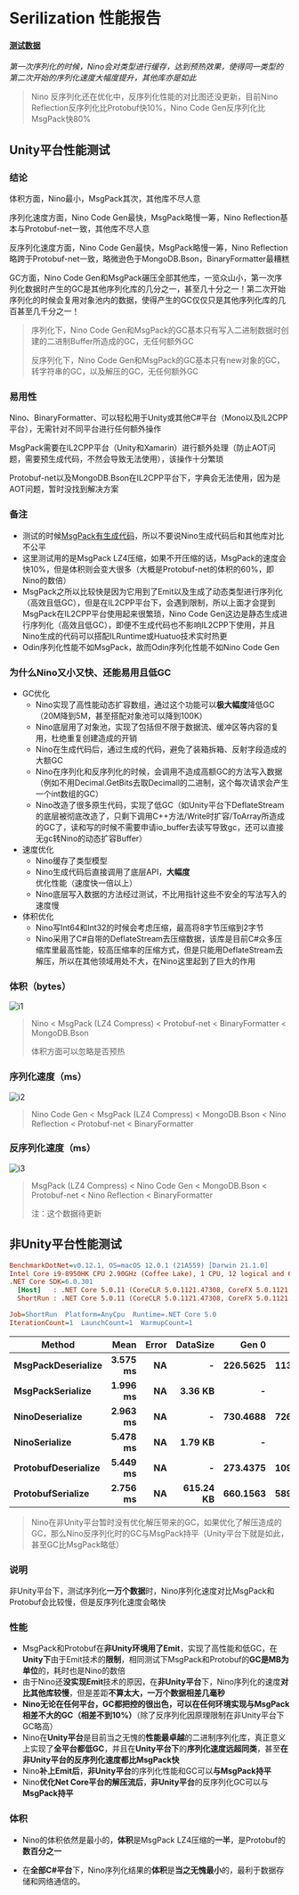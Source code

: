 # Serilization 性能报告

#### [**测试数据**](/Nino/Assets/Nino/Test/Data.cs)

*第一次序列化的时候，Nino会对类型进行缓存，达到预热效果，使得同一类型的第二次开始的序列化速度大幅度提升，其他库亦是如此*

> Nino 反序列化还在优化中，反序列化性能的对比图还没更新，目前Nino Reflection反序列化比Protobuf快10%，Nino Code Gen反序列化比MsgPack快80%

## Unity平台性能测试

### 结论

体积方面，Nino最小，MsgPack其次，其他库不尽人意

序列化速度方面，Nino Code Gen最快，MsgPack略慢一筹，Nino Reflection基本与Protobuf-net一致，其他库不尽人意

反序列化速度方面，Nino Code Gen最快，MsgPack略慢一筹，Nino Reflection略跨于Protobuf-net一致，略微逊色于MongoDB.Bson，BinaryFormatter最糟糕

GC方面，Nino Code Gen和MsgPack碾压全部其他库，一览众山小，第一次序列化数据时产生的GC是其他序列化库的几分之一，甚至几十分之一！第二次开始序列化的时候会复用对象池内的数据，使得产生的GC仅仅只是其他序列化库的几百甚至几千分之一！

> 序列化下，Nino Code Gen和MsgPack的GC基本只有写入二进制数据时创建的二进制Buffer所造成的GC，无任何额外GC
>
> 反序列化下，Nino Code Gen和MsgPack的GC基本只有new对象的GC，转字符串的GC，以及解压的GC，无任何额外GC

### 易用性

Nino、BinaryFormatter、可以轻松用于Unity或其他C#平台（Mono以及IL2CPP平台），无需针对不同平台进行任何额外操作

MsgPack需要在IL2CPP平台（Unity和Xamarin）进行额外处理（防止AOT问题，需要预生成代码，不然会导致无法使用），该操作十分繁琐

Protobuf-net以及MongoDB.Bson在IL2CPP平台下，字典会无法使用，因为是AOT问题，暂时没找到解决方案

### 备注

- 测试的时候[MsgPack有生成代码](/Nino/Assets/Nino/Test/MessagePackGenerated.cs)，所以不要说Nino生成代码后和其他库对比不公平
- 这里测试用的是MsgPack LZ4压缩，如果不开压缩的话，MsgPack的速度会快10%，但是体积则会变大很多（大概是Protobuf-net的体积的60%，即Nino的数倍）
- MsgPack之所以比较快是因为它用到了Emit以及生成了动态类型进行序列化（高效且低GC），但是在IL2CPP平台下，会遇到限制，所以上面才会提到MsgPack在IL2CPP平台使用起来很繁琐，Nino Code Gen这边是静态生成进行序列化（高效且低GC），即便不生成代码也不影响IL2CPP下使用，并且Nino生成的代码可以搭配ILRuntime或Huatuo技术实时热更
- Odin序列化性能不如MsgPack，故而Odin序列化性能不如Nino Code Gen

### 为什么Nino又小又快、还能易用且低GC

- GC优化
  - Nino实现了高性能动态扩容数组，通过这个功能可以**极大幅度**降低GC（20M降到5M，甚至搭配对象池可以降到100K）
  - Nino底层用了对象池，实现了包括但不限于数据流、缓冲区等内容的复用，杜绝重复创建造成的开销
  - Nino在生成代码后，通过生成的代码，避免了装箱拆箱、反射字段造成的大额GC
  - Nino在序列化和反序列化的时候，会调用不造成高额GC的方法写入数据（例如不用Decimal.GetBits去取Decimall的二进制，这个每次请求会产生一个int数组的GC）
  - Nino改造了很多原生代码，实现了低GC（如Unity平台下DeflateStream的底层被彻底改造了，只剩下调用C++方法/Write时扩容/ToArray所造成的GC了，读和写的时候不需要申请io_buffer去读写导致gc，还可以直接无gc转Nino的动态扩容Buffer）
- 速度优化
  - Nino缓存了类型模型
  - Nino生成代码后直接调用了底层API，**大幅度**优化性能（速度快一倍以上）
  - Nino底层写入数据的方法经过测试，不比用指针这些不安全的写法写入的速度慢
- 体积优化
  - Nino写Int64和Int32的时候会考虑压缩，最高将8字节压缩到2字节
  - Nino采用了C#自带的DeflateStream去压缩数据，该库是目前C#众多压缩库里最高性能，较高压缩率的压缩方式，但是只能用DeflateStream去解压，所以在其他领域用处不大，在Nino这里起到了巨大的作用



### 体积（bytes）

![i1](https://s1.ax1x.com/2022/06/15/XowpM4.png)

> Nino < MsgPack (LZ4 Compress) < Protobuf-net < BinaryFormatter < MongoDB.Bson
>
> 体积方面可以忽略是否预热

### 序列化速度（ms）

![i2](https://s1.ax1x.com/2022/06/15/XodP4f.png)

> Nino Code Gen < MsgPack (LZ4 Compress) < MongoDB.Bson < Nino Reflection < Protobuf-net < BinaryFormatter

### 反序列化速度（ms）

![i3](https://s1.ax1x.com/2022/06/15/XodCUP.png)

> MsgPack (LZ4 Compress) < Nino Code Gen < MongoDB.Bson < Protobuf-net < Nino Reflection < BinaryFormatter
>
> 注：这个数据待更新





## 非Unity平台性能测试

``` ini
BenchmarkDotNet=v0.12.1, OS=macOS 12.0.1 (21A559) [Darwin 21.1.0]
Intel Core i9-8950HK CPU 2.90GHz (Coffee Lake), 1 CPU, 12 logical and 6 physical cores
.NET Core SDK=6.0.301
  [Host]   : .NET Core 5.0.11 (CoreCLR 5.0.1121.47308, CoreFX 5.0.1121.47308), X64 RyuJIT  [AttachedDebugger]
  ShortRun : .NET Core 5.0.11 (CoreCLR 5.0.1121.47308, CoreFX 5.0.1121.47308), X64 RyuJIT

Job=ShortRun  Platform=AnyCpu  Runtime=.NET Core 5.0  
IterationCount=1  LaunchCount=1  WarmupCount=1  

```

| Method                  |         Mean |  Error |      DataSize |        Gen 0 |        Gen 1 |        Gen 2 |      Allocated |
| ----------------------- | -----------: | -----: | ------------: | -----------: | -----------: | -----------: | -------------: |
| **MsgPackDeserialize**  | **3.575 ms** | **NA** |         **-** | **226.5625** | **113.2813** |        **-** | **1406.39 KB** |
| **MsgPackSerialize**    | **1.996 ms** | **NA** |   **3.36 KB** |        **-** |        **-** |        **-** |    **3.45 KB** |
| **NinoDeserialize**     | **2.963 ms** | **NA** |         **-** | **730.4688** | **726.5625** | **500.0000** | **3977.27 KB** |
| **NinoSerialize**       | **5.478 ms** | **NA** |   **1.79 KB** |        **-** |        **-** |        **-** |    **4.08 KB** |
| **ProtobufDeserialize** | **5.449 ms** | **NA** |         **-** | **273.4375** | **109.3750** |  **39.0625** | **1663.05 KB** |
| **ProtobufSerialize**   | **2.756 ms** | **NA** | **615.24 KB** | **660.1563** | **589.8438** | **578.1250** |  **3041.1 KB** |

>Nino在非Unity平台暂时没有优化解压带来的GC，如果优化了解压造成的GC，那么Nino反序列化时的GC与MsgPack持平（Unity平台下就是如此，甚至GC比MsgPack略低）

### 说明

非Unity平台下，测试序列化**一万个数据**时，Nino序列化速度对比MsgPack和Protobuf会比较慢，但是反序列化速度会略快

### 性能

- MsgPack和Protobuf在**非Unity环境用了Emit**，实现了高性能和低GC，在**Unity下**由于Emit技术的**限制**，相同测试下MsgPack和Protobuf的**GC是MB为单位**的，耗时也是Nino的数倍
- 由于Nino还**没实现Emit**技术的原因，在**非Unity平台**下，Nino序列化的速度**对比其他库较慢**，但是差距**不算太大，一万个数据相差几毫秒**
- **Nino无论在任何平台，GC都把控的很出色，可以在任何环境实现与MsgPack相差不大的GC（相差不到10%）**（除了反序列化因原理限制在非Unity平台下GC略高）
- Nino在**Unity平台**是目前当之无愧的**性能最卓越**的二进制序列化库，真正意义上实现了**全平台都低GC**，并且在**Unity平台下**的**序列化速度远超同类**，甚至**在非Unity平台的反序列化速度都比MsgPack快**
- Nino**补上Emit后**，**非Unity平台**的序列化性能和GC可以**与MsgPack持平**
- Nino**优化Net Core平台的解压流后**，**非Unity平台**的反序列化GC可以与**MsgPack持平**

### 体积

- Nino的体积依然是最小的，**体积**是MsgPack LZ4压缩的**一半**，是Protobuf的**数百分之一**

- 在**全部C#平台**下，Nino序列化结果的**体积**是**当之无愧最小**的，最利于数据存储和网络通信的。

